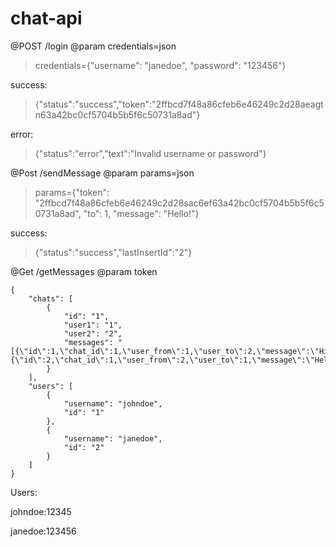 # chat-api

@POST /login
@param credentials=json

>credentials={"username": "janedoe", "password": "123456"}

success:

>{"status":"success","token":"2ffbcd7f48a86cfeb6e46249c2d28aeagtn63a42bc0cf5704b5b5f6c50731a8ad"}

error:

>{"status":"error","text":"Invalid username or password"}

@Post /sendMessage
@param params=json

>params={"token": "2ffbcd7f48a86cfeb6e46249c2d28sac6ef63a42bc0cf5704b5b5f6c50731a8ad", "to": 1, "message": "Hello!"}

success:

>{"status":"success","lastInsertId":"2"}

@Get /getMessages
@param token


```
{
    "chats": [
        {
            "id": "1",
            "user1": "1",
            "user2": "2",
            "messages": "[{\"id\":1,\"chat_id\":1,\"user_from\":1,\"user_to\":2,\"message\":\"Hi!\"},{\"id\":2,\"chat_id\":1,\"user_from\":2,\"user_to\":1,\"message\":\"Hello!\"}]"
        }
    ],
    "users": [
        {
            "username": "johndoe",
            "id": "1"
        },
        {
            "username": "janedoe",
            "id": "2"
        }
    ]
}
```


Users:

johndoe:12345

janedoe:123456
